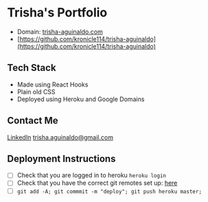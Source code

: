 # Trisha's Portfolio
- Domain: [trisha-aguinaldo.com](http://www.trisha-aguinaldo.com/)
- [https://github.com/kronicle114/trisha-aguinaldo](https://github.com/kronicle114/trisha-aguinaldo)

## Tech Stack
- Made using React Hooks
- Plain old CSS
- Deployed using Heroku and Google Domains

## Contact Me
[LinkedIn](https://www.linkedin.com/in/paguinaldo/)
trisha.aguinaldo@gmail.com

## Deployment Instructions
- [ ] Check that you are logged in to heroku `heroku login`
- [ ] Check that you have the correct git remotes set up: [here](https://devcenter.heroku.com/articles/git)
- [ ] `git add -A; git commmit -m "deploy"; git push heroku master;`
